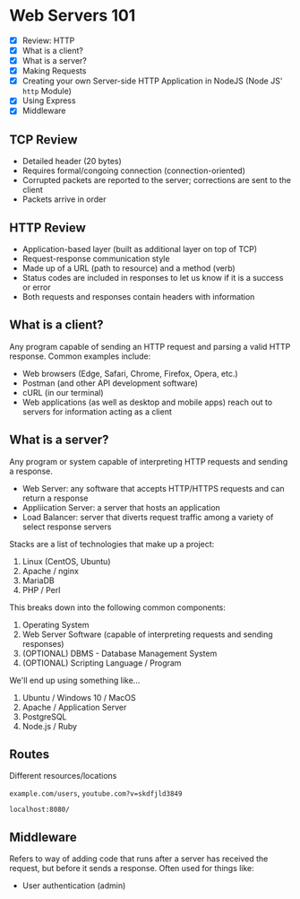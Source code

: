 # Web Servers 101

- [X] Review: HTTP
- [X] What is a client?
- [X] What is a server?
- [X] Making Requests
- [X] Creating your own Server-side HTTP Application in NodeJS (Node JS' `http` Module)
- [X] Using Express
- [X] Middleware

## TCP Review

* Detailed header (20 bytes)
* Requires formal/congoing connection (connection-oriented)
* Corrupted packets are reported to the server; corrections are sent to the client
* Packets arrive in order

## HTTP Review

* Application-based layer (built as additional layer on top of TCP)
* Request-response communication style
* Made up of a URL (path to resource) and a method (verb)
* Status codes are included in responses to let us know if it is a success or error
* Both requests and responses contain headers with information

## What is a client?

Any program capable of sending an HTTP request and parsing a valid HTTP response. Common examples include:
* Web browsers (Edge, Safari, Chrome, Firefox, Opera, etc.)
* Postman (and other API development software)
* cURL (in our terminal)
* Web applications (as well as desktop and mobile apps) reach out to servers for information acting as a client

## What is a server?

Any program or system capable of interpreting HTTP requests and sending a response.

* Web Server: any software that accepts HTTP/HTTPS requests and can return a response
* Appliication Server: a server that hosts an application
* Load Balancer: server that diverts request traffic among a variety of select response servers

Stacks are a list of technologies that make up a project:

1. Linux (CentOS, Ubuntu)
2. Apache / nginx
3. MariaDB
4. PHP / Perl

This breaks down into the following common components:

1. Operating System
2. Web Server Software (capable of interpreting requests and sending responses)
3. (OPTIONAL) DBMS - Database Management System
4. (OPTIONAL) Scripting Language / Program

We'll end up using something like...

1. Ubuntu / Windows 10 / MacOS
2. Apache / Application Server
3. PostgreSQL
4. Node.js / Ruby

## Routes

Different resources/locations

`example.com/users`, `youtube.com?v=skdfjld3849`

`localhost:8080/`

## Middleware

Refers to way of adding code that runs after a server has received the request, but before it sends a response.
Often used for things like:
* User authentication (admin)